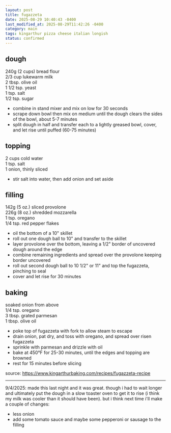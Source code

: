 ```yaml
---
layout: post
title: fugazzeta
date: 2025-08-29 10:40:43 -0400
last_modified_at: 2025-08-29T11:42:26 -0400
category: main
tags: kingarthur pizza cheese italian longish
status: confirmed
---
```


## dough

240g (2 cups) bread flour  
2/3 cup lukewarm milk  
2 tbsp. olive oil  
1 1/2 tsp. yeast  
1 tsp. salt  
1/2 tsp. sugar  
* combine in stand mixer and mix on low for 30 seconds
* scrape down bowl then mix on medium until the dough clears the sides of the bowl,
  about 5-7 minutes
* split dough in half and transfer each to a lightly greased bowl, cover, and let rise
  until puffed (60-75 minutes)

## topping

2 cups cold water  
1 tsp. salt  
1 onion, thinly sliced  

* stir salt into water, then add onion and set aside

## filling

142g (5 oz.) sliced provolone  
226g (8 oz.) shredded mozzarella  
1 tsp. oregano  
1/4 tsp. red pepper flakes  
* oil the bottom of a 10" skillet
* roll out one dough ball to 10" and transfer to the skillet
* layer provolone over the bottom, leaving a 1/2" border of uncovered dough around the
  edge
* combine remaining ingredients and spread over the provolone keeping border uncovered
* roll out second dough ball to 10 1/2" or 11" and top the fugazzeta, pinching to seal
* cover and let rise for 30 minutes

## baking

soaked onion from above  
1/4 tsp. oregano  
3 tbsp. grated parmesan  
1 tbsp. olive oil  
* poke top of fugazzeta with fork to allow steam to escape
* drain onion, pat dry, and toss with oregano, and spread over risen fugazzeta
* sprinkle with parmesan and drizzle with oil
* bake at 450°F for 25-30 minutes, until the edges and topping are browned
* rest for 15 minutes before slicing

source: <https://www.kingarthurbaking.com/recipes/fugazzeta-recipe>

---

9/4/2025: made this last night and it was great. though i had to wait longer and
ultimately put the dough in a slow toaster oven to get it to rise (i think  my milk
was cooler than it should have been). but i think next time i'll make a couple of
changes:
* less onion
* add some tomato sauce and maybe some pepperoni or sausage to the filling
